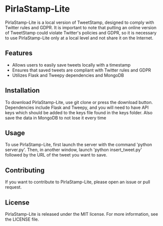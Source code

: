 # PirlaStamp-Lite

PirlaStamp-Lite is a local version of TweetStamp, designed to comply with Twitter rules and GDPR. It is important to note that putting an online version of TweetStamp could violate Twitter's policies and GDPR, so it is necessary to use PirlaStamp-Lite only at a local level and not share it on the Internet.

## Features

- Allows users to easily save tweets locally with a timestamp
- Ensures that saved tweets are compliant with Twitter rules and GDPR
- Utilizes Flask and Tweepy dependencies and MongoDB

## Installation

To download PirlaStamp-Lite, use git clone or press the download button. Dependencies include Flask and Tweepy, and you will need to have API keys which should be added to the keys file found in the keys folder. Also save the data in MongoDB to not lose it every time

## Usage

To use PirlaStamp-Lite, first launch the server with the command 'python server.py'. Then, in another window, launch 'python insert_tweet.py' followed by the URL of the tweet you want to save.

## Contributing

If you want to contribute to PirlaStamp-Lite, please open an issue or pull request.

## License

PirlaStamp-Lite is released under the MIT license. For more information, see the LICENSE file.
